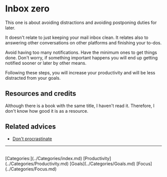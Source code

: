 # Inbox zero

This one is about avoiding distractions and avoiding postponing duties for later.

It doesn't relate to just keeping your mail inbox clean. It relates also to answering other conversations on other platforms and finishing your to-dos.

Avoid having too many notifications. Have the minimum ones to get things done. Don't worry, if something important happens you will end up getting notified sooner or later by other means.

Following these steps, you will increase your productivity and will be less distracted from your goals.

## Resources and credits

Although there is a book with the same title, I haven't read it. Therefore, I don't know how good it is as a resource.

## Related advices

- [Don't procrastinate](../Don't%20procrastinate/index.md)
<hr/><br/>[Categories:](../Categories/index.md) [Productivity](../Categories/Productivity.md) [Goals](../Categories/Goals.md) [Focus](../Categories/Focus.md)